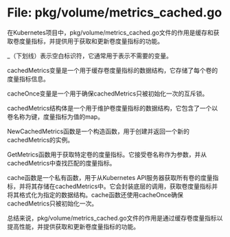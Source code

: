 # File: pkg/volume/metrics_cached.go

在Kubernetes项目中，pkg/volume/metrics_cached.go文件的作用是缓存和获取卷度量指标，并提供用于获取和更新卷度量指标的功能。

_（下划线）表示空白标识符，它通常用于表示不需要的变量。

cachedMetrics变量是一个用于缓存卷度量指标的数据结构，它存储了每个卷的度量指标信息。

cacheOnce变量是一个用于确保cachedMetrics只被初始化一次的互斥锁。

cachedMetrics结构体是一个用于维护卷度量指标的数据结构，它包含了一个以卷名称为键，度量指标为值的map。

NewCachedMetrics函数是一个构造函数，用于创建并返回一个新的cachedMetrics的实例。

GetMetrics函数用于获取特定卷的度量指标。它接受卷名称作为参数，并从cachedMetrics中查找匹配的度量指标。

cache函数是一个私有函数，用于从Kubernetes API服务器获取所有卷的度量指标，并将其存储在cachedMetrics中。它会封装底层的调用，获取卷度量指标并将其格式化为指定的数据结构。cache函数还使用cacheOnce确保cachedMetrics只被初始化一次。

总结来说，pkg/volume/metrics_cached.go文件的作用是通过缓存卷度量指标以提高性能，并提供获取和更新卷度量指标的功能。

